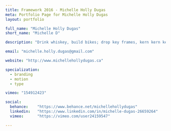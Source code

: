 ```yaml
---
title: Framework 2016 - Michelle Holly Dugas
meta: Portfolio Page for Michelle Holly Dugas
layout: portfolio

full_name: "Michelle Holly Dugas"
short_name: "Michelle D"

description: "Drink whiskey, build bikes; drop key frames, kern kern kern."

email: "michelle.holly.dugas@gmail.com"

website: "http://www.michellehollydugas.ca"

specialization:
  - branding
  - motion
  - type

vimeo: "154912423"

social:
  behance:    "https://www.behance.net/michellehollydugas"
  linkedin:   "https://www.linkedin.com/in/michelle-dugas-26659264"
  vimeo:      "https://vimeo.com/user24159547"

---
```

